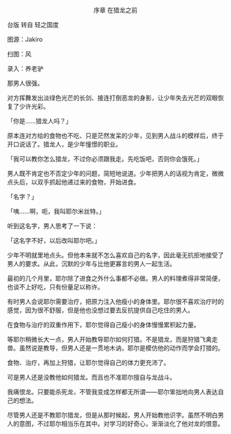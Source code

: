 <p align="center">序章 在猎龙之前</p>

台版 转自 轻之国度

图源：Jakiro

扫图：风

录入：养老驴

那男人很强。

对方挥舞发出淡绿色光芒的长剑、接连打倒恶龙的身影，让少年失去光芒的双眼恢复了少许光彩。

「你是……猎龙人吗？」

原本连对方给的食物也不吃、只是茫然发呆的少年，见到男人战斗的模样后，终于开口说话了。猎龙人，是少年憧憬的职业。

「我可以教你怎么猎龙，不过你必须跟我走。先吃饭吧，否则你会饿死。」

男人既不肯定也不否定少年的问题，简短地说道。少年把男人的话视为肯定，微微点头后，以双手抓起他递过来的食物，开始进食。

「名字？」

「咦……啊，呃，我叫耶尔米丝特。」

听到这名字，男人思考了一下说：

「这名字不好，以后改叫耶尔吧。」

少年不明就里地点头。但他本来就不怎么喜欢自己的名字，因此毫无抗拒地接受了男人的要求。从此，沉默的少年与比他更寡言的男人一起生活。

最初的几个月里，耶尔除了进食之外什么事都不必做。男人的料理煮得非常简便，也谈不上好吃，只有份量足以称许。

有时男人会说耶尔需要治疗，把原力注入他瘦小的身体里。耶尔很不喜欢治疗时的感觉，因为很不舒服，但是他也没想过要去反抗提供自己吃住的男人。

在食物与治疗的双重作用下，耶尔觉得自己瘦小的身体慢慢累积起力量。

等耶尔稍微长大一点，男人开始教导耶尔如何打猎。不是猎龙，而是狩猎飞禽走兽。虽然说是教导，但男人还是一贯地木讷，耶尔是模仿他的动作而学会打猎的。

食物、治疗，再加上狩猎，让耶尔觉得自己的体力更充沛了。

可是男人还是没教他如何猎龙。而且也不准耶尔擅自与龙战斗。

我痛恨龙。只要能杀死龙，不管我变成怎样都无所谓——耶尔笨拙地向男人表达自己的想法。

尽管男人还是不教耶尔猎龙，但是从那时候起，男人开始教他识字。虽然不明白男人的意图，不过耶尔相当乐在其中。对学习的好奇心，渐渐淡化了他对龙的恨意。

